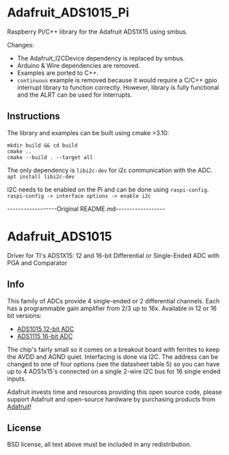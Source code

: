 # Adafruit_ADS1015_Pi 
Raspberry Pi/C++ library for the Adafruit ADS1X15 using smbus.

Changes:
- The Adafruit_I2CDevice dependency is replaced by smbus.
- Arduino & Wire dependencies are removed.
- Examples are ported to C++.
- `continuous` example is removed because it would require a C/C++ gpio
  interrupt library to function correctly. However, library is fully functional
  and the ALRT can be used for interrupts.

## Instructions
The library and examples can be built using cmake >3.10:

```
mkdir build && cd build
cmake ..
cmake --build . --target all
```

The only dependency is `libi2c-dev` for i2c communication with the ADC.
```apt install libi2c-dev```

I2C needs to be enabled on the Pi and can be done using `raspi-config`.
```raspi-config -> interface options -> enable i2c```

------------------Original README.md------------------
# Adafruit_ADS1015 


Driver for TI's ADS1X15: 12 and 16-bit Differential or Single-Ended ADC with PGA and Comparator

## Info

This family of ADCs provide 4 single-ended or 2 differential channels.
Each has a programmable gain amplifier from 2/3 up to 16x. Available
in 12 or 16 bit versions:

* [ADS1015 12-bit ADC](https://www.adafruit.com/product/1083)
* [ADS1115 16-bit ADC](https://www.adafruit.com/product/1085)

The chip's fairly small so it comes on a breakout board with ferrites to keep the AVDD and AGND quiet. Interfacing is done via I2C. The address can be changed to one of four options (see the datasheet table 5) so you can have up to 4 ADS1x15's connected on a single 2-wire I2C bus for 16 single ended inputs.

Adafruit invests time and resources providing this open source code, please
support Adafruit and open-source hardware by purchasing products from
[Adafruit](https://www.adafruit.com)!

## License

 BSD license, all text above must be included in any redistribution.
